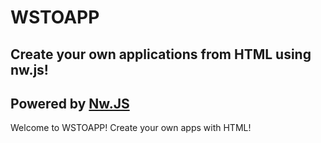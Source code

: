 # WSTOAPP
## Create your own applications from HTML using nw.js!
Powered by [Nw.JS](https://nwjs.io/)
----------------------------------------------------
Welcome to WSTOAPP! Create your own apps with HTML!
